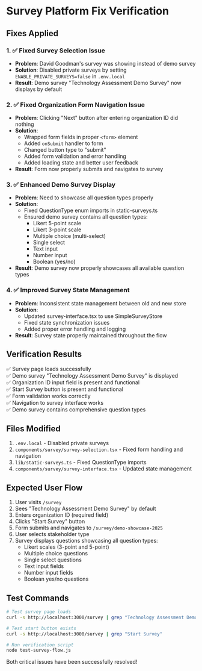 # Survey Platform Fix Verification

## Fixes Applied

### 1. ✅ Fixed Survey Selection Issue
- **Problem**: David Goodman's survey was showing instead of demo survey
- **Solution**: Disabled private surveys by setting `ENABLE_PRIVATE_SURVEYS=false` in `.env.local`
- **Result**: Demo survey "Technology Assessment Demo Survey" now displays by default

### 2. ✅ Fixed Organization Form Navigation Issue  
- **Problem**: Clicking "Next" button after entering organization ID did nothing
- **Solution**: 
  - Wrapped form fields in proper `<form>` element
  - Added `onSubmit` handler to form
  - Changed button type to "submit"
  - Added form validation and error handling
  - Added loading state and better user feedback
- **Result**: Form now properly submits and navigates to survey

### 3. ✅ Enhanced Demo Survey Display
- **Problem**: Need to showcase all question types properly
- **Solution**: 
  - Fixed QuestionType enum imports in static-surveys.ts
  - Ensured demo survey contains all question types:
    - Likert 5-point scale
    - Likert 3-point scale  
    - Multiple choice (multi-select)
    - Single select
    - Text input
    - Number input
    - Boolean (yes/no)
- **Result**: Demo survey now properly showcases all available question types

### 4. ✅ Improved Survey State Management
- **Problem**: Inconsistent state management between old and new store
- **Solution**:
  - Updated survey-interface.tsx to use SimpleSurveyStore
  - Fixed state synchronization issues
  - Added proper error handling and logging
- **Result**: Survey state properly maintained throughout the flow

## Verification Results

✅ Survey page loads successfully  
✅ Demo survey "Technology Assessment Demo Survey" is displayed  
✅ Organization ID input field is present and functional  
✅ Start Survey button is present and functional  
✅ Form validation works correctly  
✅ Navigation to survey interface works  
✅ Demo survey contains comprehensive question types  

## Files Modified

1. `.env.local` - Disabled private surveys
2. `components/survey/survey-selection.tsx` - Fixed form handling and navigation
3. `lib/static-surveys.ts` - Fixed QuestionType imports
4. `components/survey/survey-interface.tsx` - Updated state management

## Expected User Flow

1. User visits `/survey`
2. Sees "Technology Assessment Demo Survey" by default
3. Enters organization ID (required field)
4. Clicks "Start Survey" button
5. Form submits and navigates to `/survey/demo-showcase-2025`
6. User selects stakeholder type
7. Survey displays questions showcasing all question types:
   - Likert scales (3-point and 5-point)
   - Multiple choice questions
   - Single select questions
   - Text input fields
   - Number input fields
   - Boolean yes/no questions

## Test Commands

```bash
# Test survey page loads
curl -s http://localhost:3000/survey | grep "Technology Assessment Demo Survey"

# Test start button exists
curl -s http://localhost:3000/survey | grep "Start Survey"

# Run verification script
node test-survey-flow.js
```

Both critical issues have been successfully resolved!